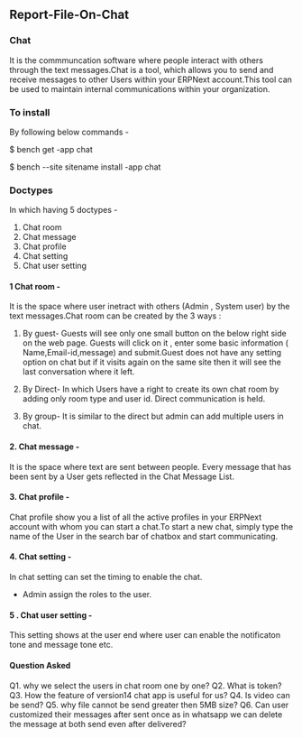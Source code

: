 ## Report-File-On-Chat

### Chat 
It is the commmuncation software where people interact with others through the text messages.Chat is a tool, which allows you to send and receive messages to other Users within your ERPNext account.This tool can be used to maintain internal communications within your organization.


### To install
By following below commands -

$ bench get -app chat

$ bench --site sitename install -app chat


### Doctypes
In which having 5 doctypes -

 1. Chat room
 2. Chat message
 3. Chat profile
 4. Chat setting
 5. Chat user setting
 
 #### 1 Chat room -
 It is the space where user inetract with others (Admin , System user) by the text messages.Chat room can be created by the 3 ways :
 1. By guest- Guests will see only one small button on the below right side on the web page. Guests will click on it , enter some basic information (  Name,Email-id,message) and submit.Guest does not have any setting option on chat but if it visits again on the same site then it will see the last conversation where it left.

 2. By Direct- In which Users have a right to create its own chat room by adding only room type and user id. Direct communication is held.

 3. By group- It is similar to the direct but admin can add multiple users in chat.

#### 2. Chat message -
It is the space where text are sent between people. Every message that has been sent by a User gets reflected in the Chat Message List.

#### 3. Chat profile -
Chat profile show you a list of all the active profiles in your ERPNext account with whom you can start a chat.To start a new chat, simply type the name of the User in the search bar of chatbox and start communicating.

#### 4. Chat setting -
In chat setting can set the timing to enable the chat.
- Admin assign the roles to the user.

#### 5 . Chat user setting -
This setting shows at the user end where user can enable the notificaton tone and message tone etc.


#### Question Asked

Q1. why we select the users in chat room one by one?
Q2. What is token?
Q3. How the feature of version14 chat app is useful for us?
Q4. Is video can be send?
Q5. why file cannot be send greater then 5MB size?
Q6. Can user customized their messages after sent once as
in whatsapp we can delete the message at both send even
after delivered?
